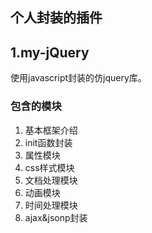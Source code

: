 ## 个人封装的插件

## 1.my-jQuery

使用javascript封装的仿jquery库。

### 包含的模块

1. 基本框架介绍
2. init函数封装
3. 属性模块
4. css样式模块
5. 文档处理模块
6. 动画模块
7. 时间处理模块
8. ajax&jsonp封装

